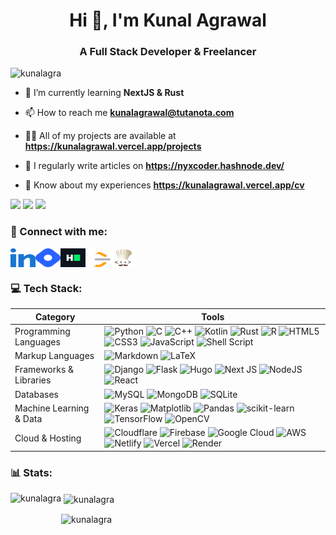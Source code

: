 <h1 align="center">Hi 👋, I'm Kunal Agrawal</h1>
<h3 align="center">A Full Stack Developer & Freelancer</h3>
<p align="left"> <img src="https://komarev.com/ghpvc/?username=kunalagra&label=Profile%20views&color=0e75b6&style=flat" alt="kunalagra" /> </p>

- 🌱 I’m currently learning **NextJS & Rust**

- 📫 How to reach me **kunalagrawal@tutanota.com**
- 👨‍💻 All of my projects are available at **https://kunalagrawal.vercel.app/projects**
- 📝 I regularly write articles on **https://nyxcoder.hashnode.dev/**
- 📄 Know about my experiences **https://kunalagrawal.vercel.app/cv**

<div> <a href="https://www.linkedin.com/in/kunalragrawal" target="_blank"><img src="https://img.shields.io/badge/LinkedIn-0077B5?style=for-the-badge&logo=linkedin&logoColor=white" target="_blank"></a>
<a href="https://github.com/kunalagra" target="_blank"><img src="https://img.shields.io/badge/GitHub-100000?style=for-the-badge&logo=github&logoColor=white" target="_blank"></a>
<a href = "mailto:kunalagrawal@tutanota.com"><img src="https://img.shields.io/badge/-Tutanota-%23333?style=for-the-badge&logo=tutanota&logoColor=white&color=840010" target="_blank"></a>
</div>

### 🔗 Connect with me:
  
<p align="left">
<a href="https://linkedin.com/in/kunalragrawal" target="blank"><img align="center" src="https://raw.githubusercontent.com/teamedwardforever/Readme-Generator/71f25dd8b98329b168142a6b782a107b75eab178/svg/Social/linked-in-alt.svg" alt="kunalragrawal" height="30" width="40" /></a><a href="https://hashnode.com/kunalagra" target="blank"><img align="center" src="https://raw.githubusercontent.com/kunalagra/kunalagra/main/hashnode.svg" alt="kunalagra" height="30" width="40" /></a><a href="https://www.hackerrank.com/kunal_agrawal191" target="blank"><img align="center" src="https://raw.githubusercontent.com/teamedwardforever/Readme-Generator/71f25dd8b98329b168142a6b782a107b75eab178/svg/Social/hackerrank.svg" alt="kunal_agrawal191" height="30" width="40" /></a><a href="https://www.leetcode.com/ruthlessruler" target="blank"><img align="center" src="https://raw.githubusercontent.com/teamedwardforever/Readme-Generator/71f25dd8b98329b168142a6b782a107b75eab178/svg/Social/leet-code.svg" alt="ruthlessruler" height="30" width="40" /></a><a href="https://www.codechef.com/users/ruthlessruler" target="blank"><img align="center" src="https://raw.githubusercontent.com/kunalagra/kunalagra/main/codechef.svg" alt="ruthlessruler" height="30" width="40" /></a></p>

### 💻 Tech Stack:

| Category                | Tools                                                                                                                                                   |
|-------------------------|---------------------------------------------------------------------------------------------------------------------------------------------------------|
| Programming Languages   | ![Python](https://img.shields.io/badge/python-3670A0?style=for-the-badge&logo=python&logoColor=ffdd54) ![C](https://img.shields.io/badge/c-%2300599C.svg?style=for-the-badge&logo=c&logoColor=white) ![C++](https://img.shields.io/badge/c++-%2300599C.svg?style=for-the-badge&logo=c%2B%2B&logoColor=white) ![Kotlin](https://img.shields.io/badge/kotlin-%237F52FF.svg?style=for-the-badge&logo=kotlin&logoColor=white) ![Rust](https://img.shields.io/badge/rust-%23000000.svg?style=for-the-badge&logo=rust&logoColor=white) ![R](https://img.shields.io/badge/r-%23276DC3.svg?style=for-the-badge&logo=r&logoColor=white) ![HTML5](https://img.shields.io/badge/html5-%23E34F26.svg?style=for-the-badge&logo=html5&logoColor=white) ![CSS3](https://img.shields.io/badge/css3-%231572B6.svg?style=for-the-badge&logo=css3&logoColor=white) ![JavaScript](https://img.shields.io/badge/javascript-%23323330.svg?style=for-the-badge&logo=javascript&logoColor=%23F7DF1E) ![Shell Script](https://img.shields.io/badge/shell_script-%23121011.svg?style=for-the-badge&logo=gnu-bash&logoColor=white) |
| Markup Languages        | ![Markdown](https://img.shields.io/badge/markdown-%23000000.svg?style=for-the-badge&logo=markdown&logoColor=white) ![LaTeX](https://img.shields.io/badge/latex-%23008080.svg?style=for-the-badge&logo=latex&logoColor=white)                                                                                     |
| Frameworks & Libraries  |  ![Django](https://img.shields.io/badge/django-%23092E20.svg?style=for-the-badge&logo=django&logoColor=white) ![Flask](https://img.shields.io/badge/flask-%23000.svg?style=for-the-badge&logo=flask&logoColor=white) ![Hugo](https://img.shields.io/badge/Hugo-black.svg?style=for-the-badge&logo=Hugo) ![Next JS](https://img.shields.io/badge/Next-black?style=for-the-badge&logo=next.js&logoColor=white) ![NodeJS](https://img.shields.io/badge/node.js-6DA55F?style=for-the-badge&logo=node.js&logoColor=white) ![React](https://img.shields.io/badge/react-%2320232a.svg?style=for-the-badge&logo=react&logoColor=%2361DAFB) 
| Databases               | ![MySQL](https://img.shields.io/badge/mysql-%2300000f.svg?style=for-the-badge&logo=mysql&logoColor=white) ![MongoDB](https://img.shields.io/badge/MongoDB-%234ea94b.svg?style=for-the-badge&logo=mongodb&logoColor=white) ![SQLite](https://img.shields.io/badge/sqlite-%2307405e.svg?style=for-the-badge&logo=sqlite&logoColor=white)                                                                                     |
| Machine Learning & Data | ![Keras](https://img.shields.io/badge/Keras-%23D00000.svg?style=for-the-badge&logo=Keras&logoColor=white) ![Matplotlib](https://img.shields.io/badge/Matplotlib-%23ffffff.svg?style=for-the-badge&logo=Matplotlib&logoColor=black) ![Pandas](https://img.shields.io/badge/pandas-%23150458.svg?style=for-the-badge&logo=pandas&logoColor=white) ![scikit-learn](https://img.shields.io/badge/scikit--learn-%23F7931E.svg?style=for-the-badge&logo=scikit-learn&logoColor=white) ![TensorFlow](https://img.shields.io/badge/TensorFlow-%23FF6F00.svg?style=for-the-badge&logo=TensorFlow&logoColor=white) ![OpenCV](https://img.shields.io/badge/opencv-%23white.svg?style=for-the-badge&logo=opencv&logoColor=white) |
| Cloud & Hosting         | ![Cloudflare](https://img.shields.io/badge/Cloudflare-F38020?style=for-the-badge&logo=Cloudflare&logoColor=white) ![Firebase](https://img.shields.io/badge/firebase-%23039BE5.svg?style=for-the-badge&logo=firebase) ![Google Cloud](https://img.shields.io/badge/GoogleCloud-%234285F4.svg?style=for-the-badge&logo=google-cloud&logoColor=white) ![AWS](https://img.shields.io/badge/AWS-%23FF9900.svg?style=for-the-badge&logo=amazon-aws&logoColor=white) ![Netlify](https://img.shields.io/badge/netlify-%23000000.svg?style=for-the-badge&logo=netlify&logoColor=#00C7B7) ![Vercel](https://img.shields.io/badge/vercel-%23000000.svg?style=for-the-badge&logo=vercel&logoColor=white) ![Render](https://img.shields.io/badge/Render-%46E3B7.svg?style=for-the-badge&logo=render&logoColor=white) |


### 📊 Stats:

<img align="left" height="180em" src="https://github-readme-stats.vercel.app/api/top-langs/?username=kunalagra&layout=compact&theme=transparent" alt=kunalagra />

<p>&nbsp;<img align="center" height="180em" src="https://github-readme-stats.vercel.app/api?username=kunalagra&show_icons=true&locale=en&theme=transparent" alt="kunalagra" /></p>

<p><img align="center" height="180em" src="https://github-readme-streak-stats.herokuapp.com/?user=kunalagra&theme=transparent" alt="kunalagra" /></p>
